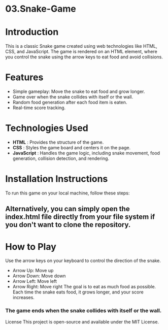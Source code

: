 # 03.Snake-Game

# Introduction
This is a classic Snake game created using web technologies like HTML, CSS, and JavaScript. The game is rendered on an HTML <canvas> element, where you control the snake using the arrow keys to eat food and avoid collisions.

# Features
- Simple gameplay: Move the snake to eat food and grow longer.
- Game over when the snake collides with itself or the wall.
- Random food generation after each food item is eaten.
- Real-time score tracking.

# Technologies Used
- **HTML** : Provides the structure of the game.
- **CSS** : Styles the game board and centers it on the page.
- **JavaScript** : Handles the game logic, including snake movement, food generation, collision detection, and rendering.

# Installation Instructions
To run this game on your local machine, follow these steps:


## Alternatively, you can simply open the index.html file directly from your file system if you don't want to clone the repository.

# How to Play
Use the arrow keys on your keyboard to control the direction of the snake.

- Arrow Up: Move up
- Arrow Down: Move down
- Arrow Left: Move left
- Arrow Right: Move right
The goal is to eat as much food as possible. Each time the snake eats food, it grows longer, and your score increases.

### The game ends when the snake collides with itself or the wall.

License
This project is open-source and available under the MIT License.
